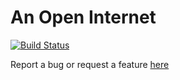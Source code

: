 # An Open Internet

[![Build Status](https://travis-ci.org/m45k174/anopeninternet.svg?branch=gh-pages)](https://travis-ci.org/m45k174/anopeninternet)

Report a bug or request a feature [here](https://github.com/m45k174/anopeninternet/issues/new/choose)
